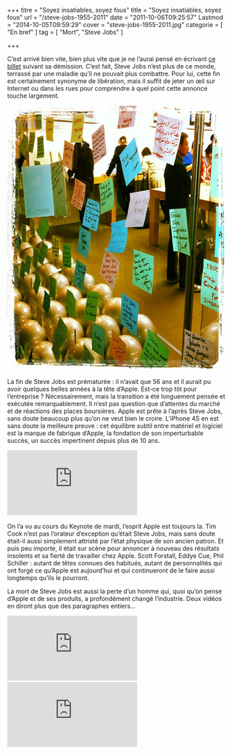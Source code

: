 +++
titre = "Soyez insatiables, soyez fous"
title = "Soyez insatiables, soyez fous"
url = "/steve-jobs-1955-2011"
date = "2011-10-06T09:25:57"
Lastmod = "2014-10-05T09:59:29"
cover = "steve-jobs-1955-2011.jpg"
categorie = [ "En bref" ]
tag = [ "Mort", "Steve Jobs" ]

+++

<p>C&rsquo;est arrivé bien vite, bien plus vite que je ne l&rsquo;aurai pensé en écrivant <a href="http://voiretmanger.fr/2011/08/25/demission-steve-jobs/">ce billet</a> suivant sa démission. C&rsquo;est fait, Steve Jobs n&rsquo;est plus de ce monde, terrassé par une maladie qu&rsquo;il ne pouvait plus combattre. Pour lui, cette fin est certainement synonyme de libération, mais il suffit de jeter un œil sur Internet ou dans les rues pour comprendre à quel point cette annonce touche largement.</p>
<a href="http://instagr.am/p/POs4M/"><img class="aligncenter" style="border-style: initial; border-color: initial; border-width: 0px;" src="hommage-steve-jobs-apple-store.jpg" alt="Hommage steve jobs apple store" width="612" height="612" border="0" /></a>
<p>La fin de Steve Jobs est prématurée : il n&rsquo;avait que 56 ans et il aurait pu avoir quelques belles années à la tête d&rsquo;Apple. Est-ce trop tôt pour l&rsquo;entreprise ? Nécessairement, mais la transition a été longuement pensée et exécutée remarquablement. Il n&rsquo;est pas question que d&rsquo;attentes du marché et de réactions des places boursières. Apple est prête à l&rsquo;après Steve Jobs, sans doute beaucoup plus qu&rsquo;on ne veut bien le croire. L&rsquo;iPhone 4S en est sans doute la meilleure preuve : cet équilibre subtil entre matériel et logiciel est la marque de fabrique d&rsquo;Apple, la fondation de son imperturbable succès, un succès impertinent depuis plus de 10 ans.</p>
<div class="video-container"><iframe class="aligncenter" src="http://www.youtube.com/embed/SFfm2uQbaLM" frameborder="0" allowfullscreen></iframe></div>
<p>On l&rsquo;a vu au cours du Keynote de mardi, l&rsquo;esprit Apple est toujours la. Tim Cook n&rsquo;est pas l&rsquo;orateur d&rsquo;exception qu&rsquo;était Steve Jobs, mais sans doute était-il aussi simplement attristé par l&rsquo;état physique de son ancien patron. Et puis peu importe, il était sur scène pour annoncer à nouveau des résultats insolents et sa fierté de travailler chez Apple. Scott Forstall, Eddye Cue, Phil Schiller : autant de têtes connues des habitués, autant de personnalités qui ont forgé ce qu&rsquo;Apple est aujourd&rsquo;hui et qui continueront de le faire aussi longtemps qu&rsquo;ils le pourront.</p>
<p>La mort de Steve Jobs est aussi la perte d&rsquo;un homme qui, quoi qu’on pense d&rsquo;Apple et de ses produits, a profondément changé l&rsquo;industrie. Deux vidéos en diront plus que des paragraphes entiers…</p>
<div class="video-container"><iframe class="aligncenter" src="http://www.dailymotion.com/embed/video/x5m47b" frameborder="0"></iframe></div>
<div class="video-container"><iframe class="aligncenter" src="http://www.youtube.com/embed/8rwsuXHA7RA" frameborder="0" allowfullscreen></iframe></div>

